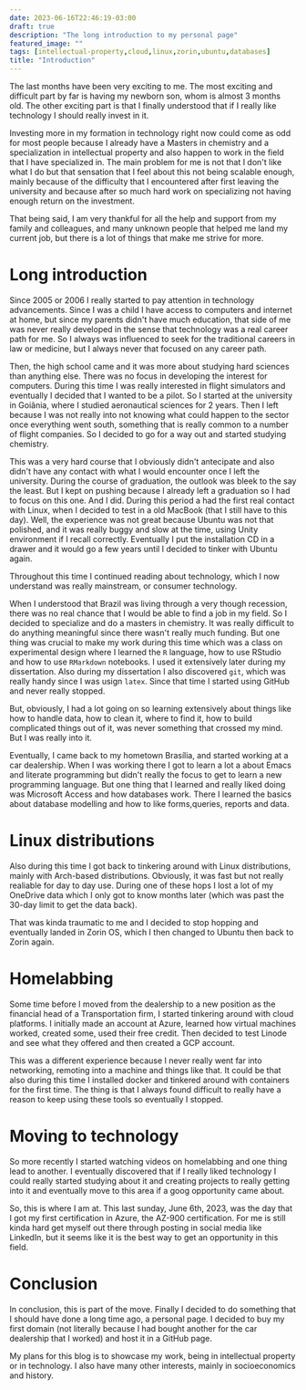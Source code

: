 ```yaml
---
date: 2023-06-16T22:46:19-03:00
draft: true
description: "The long introduction to my personal page"
featured_image: ""
tags: [intellectual-property,cloud,linux,zorin,ubuntu,databases]
title: "Introduction"
---
```


The last months have been very exciting to me. The most exciting and difficult part by far is having my newborn son, whom is almost 3 months old. The other exciting part is that I finally understood that if I really like technology I should really invest in it. 

Investing more in my formation in technology right now could come as odd for most people because I already have a Masters in chemistry and a specialization in intellectual property and also happen to work in the field that I have specialized in. The main problem for me is not that I don't like what I do but that sensation that I feel about this not being scalable enough, mainly because of the difficulty that I encountered after first leaving the university and because after so much hard work on specializing not having enough return on the investment.

That being said, I am very thankful for all the help and support from my family and colleagues, and many unknown people that helped me land my current job, but there is a lot of things that make me strive for more.

# Long introduction

Since 2005 or 2006 I really started to pay attention in technology advancements. Since I was a child I have access to computers and internet at home, but since my parents didn't have much education, that side of me was never really developed in the sense that technology was a real career path for me. So I always was influenced to seek for the traditional careers in law or medicine, but I always never that focused on any career path.

Then, the high school came and it was more about studying hard sciences than anything else. There was no focus in developing the interest for computers. During this time I was really interested in flight simulators and eventually I decided that I wanted to be a pilot. So I started at the university in Goiânia, where I studied aeronautical sciences for 2 years. Then I left because I was not really into not knowing what could happen to the sector once everything went south, something that is really common to a number of flight companies. So I decided to go for a way out and started studying chemistry.

This was a very hard course that I obviously didn't antecipate and also didn't have any contact with what I would encounter once I left the university. During the course of graduation, the outlook was bleek to the say the least. But I kept on pushing because I already left a graduation so I had to focus on this one. And I did. During this period a had the first real contact with Linux, when I decided to test in a old MacBook (that I still have to this day). Well, the experience was not great because Ubuntu was not that polished, and it was really buggy and slow at the time, using Unity environment if I recall correctly. Eventually I put the installation CD in a drawer and it would go a few years until I decided to tinker with Ubuntu again.

Throughout this time I continued reading about technology, which I now understand was really mainstream, or consumer technology. 

When I understood that Brazil was living through a very though recession, there was no real chance that I would be able to find a job in my field. So I decided to specialize and do a masters in chemistry. It was really difficult to do anything meaningful since there wasn't really much funding. But one thing was crucial to make my work during this time which was a class on experimental design where I learned the `R` language, how to use RStudio and how to use `RMarkdown` notebooks. I used it extensively later during my dissertation. Also during my dissertation I also discovered `git`, which was really handy since I was usign `latex`. Since that time I started using GitHub and never really stopped.

But, obviously, I had a lot going on so learning extensively about things like how to handle data, how to clean it, where to find it, how to build complicated things out of it, was never something that crossed my mind. But I was really into it.

Eventually, I came back to my hometown Brasília, and started working at a car dealership. When I was working there I got to learn a lot a about Emacs and literate programming but didn't really the focus to get to learn a new programming language. But one thing that I learned and really liked doing was Microsoft Access and how databases work. There I learned the basics about database modelling and how to like forms,queries, reports and data.

# Linux distributions

Also during this time I got back to tinkering around with Linux distributions, mainly with Arch-based distributions. Obviously, it was fast but not really realiable for day to day use. During one of these hops I lost a lot of my OneDrive data which I only got to know months later (which was past the 30-day limit to get the data back). 

That was kinda traumatic to me and I decided to stop hopping and eventually landed in Zorin OS, which I then changed to Ubuntu then back to Zorin again.

# Homelabbing

Some time before I moved from the dealership to a new position as the financial head of a Transportation firm, I started tinkering around with cloud platforms. I initially made an account at Azure, learned how virtual machines worked, created some, used their free credit. Then decided to test Linode and see what they offered and then created a GCP account. 

This was a different experience because I never really went far into networking, remoting into a machine and things like that. It could be that also during this time I installed docker and tinkered around with containers for the first time. The thing is that I always found difficult to really have a reason to keep using these tools so eventually I stopped.

# Moving to technology

So more recently I started watching videos on homelabbing and one thing lead to another. I eventually discovered that if I really liked technology I could really started studying about it and creating projects to really getting into it and eventually move to this area if a goog opportunity came about.

So, this is where I am at. This last sunday, June 6th, 2023, was the day that I got my first certification in Azure, the AZ-900 certification. For me is still kinda hard get myself out there through posting in social media like LinkedIn, but it seems like it is the best way to get an opportunity in this field. 

# Conclusion

In conclusion, this is part of the move. Finally I decided to do something that I should have done a long time ago, a personal page. I decided to buy my first domain (not literally because I had bought another for the car dealership that I worked) and host it in a GitHub page. 

My plans for this blog is to showcase my work, being in intellectual property or in technology. I also have many other interests, mainly in socioeconomics and history.